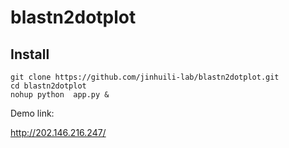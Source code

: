 # blastn2dotplot

## Install
```
git clone https://github.com/jinhuili-lab/blastn2dotplot.git
cd blastn2dotplot
nohup python  app.py &
```


Demo link:

http://202.146.216.247/

